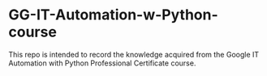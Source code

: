 # GG-IT-Automation-w-Python-course
This repo is intended to record the knowledge acquired from the Google IT Automation with Python Professional Certificate course.
